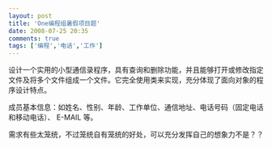 ```yaml
---
layout: post
title: 'One编程组暑假项目题'
date: 2008-07-25 20:35
comments: true
tags: ['编程','电话','工作']
---
```


设计一个实用的小型通信录程序，具有查询和删除功能，并且能够打开或修改指定文件及将多个文件组成一个文件。它完全使用类来实现，充分体现了面向对象的程序设计特点。

成员基本信息：如姓名、性别、年龄、工作单位、通信地址、电话号码（固定电话和移动电话）、  E-MAIL  等。

需求有些太笼统，不过笼统自有笼统的好处，可以充分发挥自己的想象力不是？？

